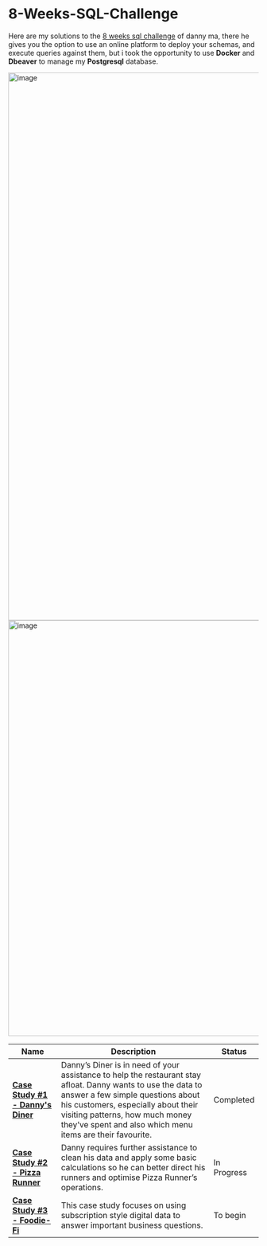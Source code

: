 # 8-Weeks-SQL-Challenge

Here are my solutions to the [8 weeks sql challenge](https://8weeksqlchallenge.com/) of danny ma, there he gives you the option to use an online platform to deploy your schemas, and execute queries against them, but i took the opportunity to use **Docker** and **Dbeaver** to manage my **Postgresql** database. 

<img width="1100" alt="image" src="https://github.com/Malvape/8-Weeks-SQL-Challenge/assets/41355722/0cf3b836-2517-4298-988c-1a4d65010890">

<img width="835" alt="image" src="https://github.com/Malvape/8-Weeks-SQL-Challenge/assets/41355722/1b80d52e-eb91-4e58-bc60-00ec00425f49">


| Name                                       | Description                                                                                                                                                                                                                                                                                                                                                                                                                                        | Status               |
|--------------------------------------------|----------------------------------------------------------------------------------------------------------------------------------------------------------------------------------------------------------------------------------------------------------------------------------------------------------------------------------------------------------------------------------------------------------------------------------------------------|---------------------|
| **[Case Study #1 - Danny's Diner](https://github.com/Malvape/8-Weeks-SQL-Challenge/tree/main/Challenge%20%231%20-%20Danny%C2%B4s%20Dinner)**              | Danny’s Diner is in need of your assistance to help the restaurant stay afloat. Danny wants to use the data to answer a few simple questions about his customers, especially about their visiting patterns, how much money they’ve spent and also which menu items are their favourite. | Completed           |
| **[Case Study #2 - Pizza Runner](https://github.com/Malvape/8-Weeks-SQL-Challenge/tree/main/Challenge%232%20-%20Pizza%20Runner)**               | Danny requires further assistance to clean his data and apply some basic calculations so he can better direct his runners and optimise Pizza Runner’s operations.                                                                                                                                                                                                                                                                                  | In Progress          |
| **[Case Study #3 - Foodie-Fi](https://github.com/Malvape/8-Weeks-SQL-Challenge/tree/main/Challenge%233%20-%20Foodie%20Fi)**                  | This case study focuses on using subscription style digital data to answer important business questions.                                                                                                                                                                                                                                                                                                                                           | To begin           |
